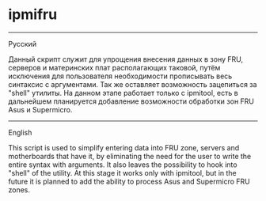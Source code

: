 # ipmifru
-------------------------------------------------------------------------------------------------------------------------------------
Русский

Данный скрипт служит для упрощения внесения данных в зону FRU, серверов и материнских плат располагающих таковой, путём исключения для пользователя необходимости прописывать весь синтаксис с аргументами.
Так же оставляет возможность зацепиться за "shell" утилиты.
На данном этапе работает только с ipmitool, есть в дальнейшем планируется добавление возможности обработки зон FRU Asus и Supermicro.

-------------------------------------------------------------------------------------------------------------------------------------
English

This script is used to simplify entering data into FRU zone, servers and motherboards that have it, by eliminating the need for the user to write the entire syntax with arguments.
It also leaves the possibility to hook into "shell" of the utility.
At this stage it works only with ipmitool, but in the future it is planned to add the ability to process Asus and Supermicro FRU zones.
